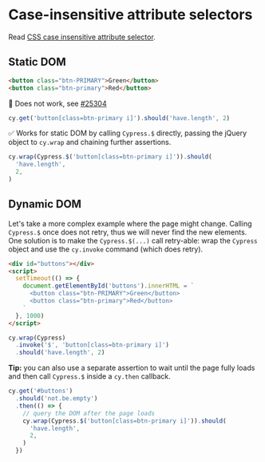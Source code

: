 # Case-insensitive attribute selectors

Read [CSS case insensitive attribute selector](https://weekendprojects.dev/posts/css-case-insensitive-selector/).

## Static DOM

<!-- fiddle Case-insensitive selectors -->

```html
<button class="btn-PRIMARY">Green</button>
<button class="btn-primary">Red</button>
```

🚨 Does not work, see [#25304](https://github.com/cypress-io/cypress/issues/25304)

```js skip
cy.get('button[class=btn-primary i]').should('have.length', 2)
```

✅ Works for static DOM by calling `Cypress.$` directly, passing the jQuery object to `cy.wrap` and chaining further assertions.

```js
cy.wrap(Cypress.$('button[class=btn-primary i]')).should(
  'have.length',
  2,
)
```

<!-- fiddle-end -->

## Dynamic DOM

Let's take a more complex example where the page might change. Calling `Cypress.$` once does not retry, thus we will never find the new elements. One solution is to make the `Cypress.$(...)` call retry-able: wrap the `Cypress` object and use the `cy.invoke` command (which does retry).

<!-- fiddle Dynamic dom and retrying -->

```html hide
<div id="buttons"></div>
<script>
  setTimeout(() => {
    document.getElementById('buttons').innerHTML = `
      <button class="btn-PRIMARY">Green</button>
      <button class="btn-primary">Red</button>
    `
  }, 1000)
</script>
```

```js
cy.wrap(Cypress)
  .invoke('$', 'button[class=btn-primary i]')
  .should('have.length', 2)
```

**Tip:** you can also use a separate assertion to wait until the page fully loads and then call `Cypress.$` inside a `cy.then` callback.

```js
cy.get('#buttons')
  .should('not.be.empty')
  .then(() => {
    // query the DOM after the page loads
    cy.wrap(Cypress.$('button[class=btn-primary i]')).should(
      'have.length',
      2,
    )
  })
```

<!-- fiddle-end -->
